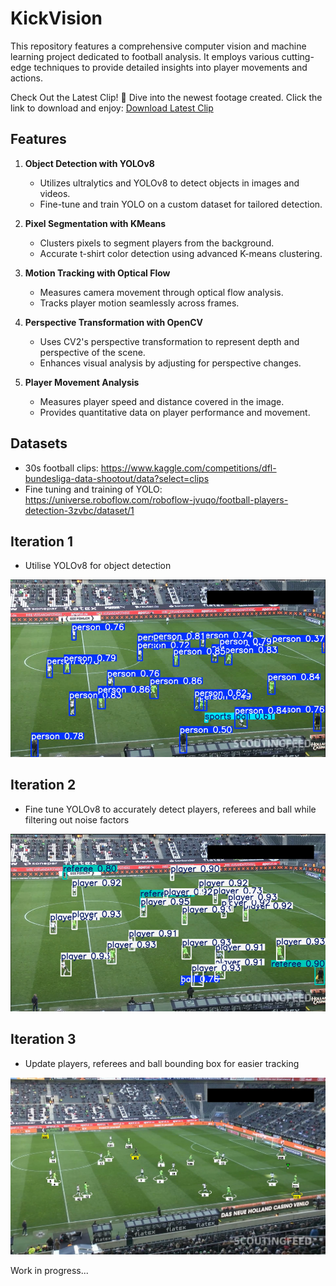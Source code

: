 # KickVision

This repository features a comprehensive computer vision and machine learning project dedicated to football analysis. It employs various cutting-edge techniques to provide detailed insights into player movements and actions.

Check Out the Latest Clip! 🎥 Dive into the newest footage created. Click the link to download and enjoy: [Download Latest Clip](https://github.com/ehz0ah/KickVision/tree/master/output_videos)

## Features

1. **Object Detection with YOLOv8**
   - Utilizes ultralytics and YOLOv8 to detect objects in images and videos.
   - Fine-tune and train YOLO on a custom dataset for tailored detection.

2. **Pixel Segmentation with KMeans**
   - Clusters pixels to segment players from the background.
   - Accurate t-shirt color detection using advanced K-means clustering.

3. **Motion Tracking with Optical Flow**
   - Measures camera movement through optical flow analysis.
   - Tracks player motion seamlessly across frames.

4. **Perspective Transformation with OpenCV**
   - Uses CV2's perspective transformation to represent depth and perspective of the scene.
   - Enhances visual analysis by adjusting for perspective changes.

5. **Player Movement Analysis**
   - Measures player speed and distance covered in the image.
   - Provides quantitative data on player performance and movement.

## Datasets
- 30s football clips: https://www.kaggle.com/competitions/dfl-bundesliga-data-shootout/data?select=clips
- Fine tuning and training of YOLO: https://universe.roboflow.com/roboflow-jvuqo/football-players-detection-3zvbc/dataset/1

## Iteration 1
- Utilise YOLOv8 for object detection 

![Iteration 1](images/iteration1.png)

## Iteration 2
- Fine tune YOLOv8 to accurately detect players, referees and ball while filtering out noise factors

![Iteration 2](images/iteration2.png)

## Iteration 3
- Update players, referees and ball bounding box for easier tracking

![Iteration 3](images/iteration3.png)

Work in progress...
